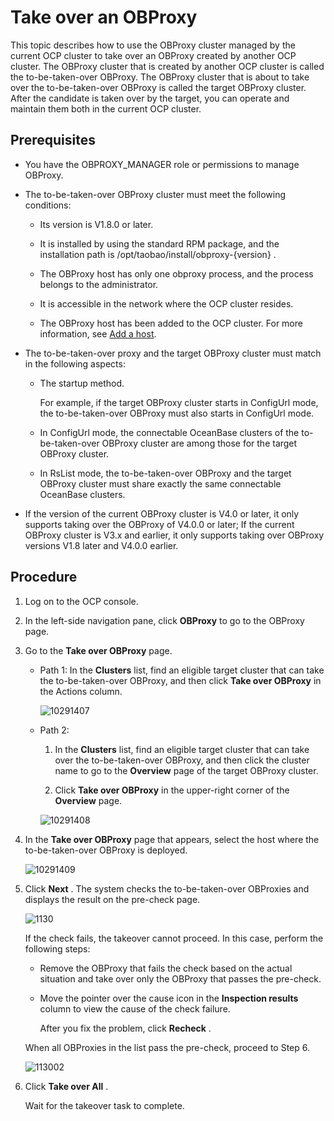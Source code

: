 Take over an OBProxy
=========================================

This topic describes how to use the OBProxy cluster managed by the current OCP cluster to take over an OBProxy created by another OCP cluster. The OBProxy cluster that is created by another OCP cluster is called the to-be-taken-over OBProxy. The OBProxy cluster that is about to take over the to-be-taken-over OBProxy is called the target OBProxy cluster. After the candidate is taken over by the target, you can operate and maintain them both in the current OCP cluster.

Prerequisites
----------------------------------

* You have the OBPROXY_MANAGER role or permissions to manage OBProxy.

* The to-be-taken-over OBProxy cluster must meet the following conditions:

  * Its version is V1.8.0 or later.

  * It is installed by using the standard RPM package, and the installation path is /opt/taobao/install/obproxy-{version} .

  * The OBProxy host has only one obproxy process, and the process belongs to the administrator.

  * It is accessible in the network where the OCP cluster resides.

  * The OBProxy host has been added to the OCP cluster. For more information, see [Add a host](../../850.host-features/200.add-a-host.md).

* The to-be-taken-over proxy and the target OBProxy cluster must match in the following aspects:

  * The startup method.

    For example, if the target OBProxy cluster starts in ConfigUrl mode, the to-be-taken-over OBProxy must also starts in ConfigUrl mode.

  * In ConfigUrl mode, the connectable OceanBase clusters of the to-be-taken-over OBProxy cluster are among those for the target OBProxy cluster.

  * In RsList mode, the to-be-taken-over OBProxy and the target OBProxy cluster must share exactly the same connectable OceanBase clusters.

* If the version of the current OBProxy cluster is V4.0 or later, it only supports taking over the OBProxy of V4.0.0 or later; If the current OBProxy cluster is V3.x and earlier, it only supports taking over OBProxy versions V1.8 later and V4.0.0 earlier.
  
Procedure
------------------------------

1. Log on to the OCP console.

2. In the left-side navigation pane, click **OBProxy** to go to the OBProxy page.

3. Go to the **Take over OBProxy** page.

   * Path 1: In the **Clusters** list, find an eligible target cluster that can take the to-be-taken-over OBProxy, and then click **Take over OBProxy** in the Actions column.

     ![10291407](https://help-static-aliyun-doc.aliyuncs.com/assets/img/en-US/0876127361/p345735.png)

   * Path 2:

     1. In the **Clusters** list, find an eligible target cluster that can take over the to-be-taken-over OBProxy, and then click the cluster name to go to the **Overview** page of the target OBProxy cluster.

     2. Click **Take over OBProxy** in the upper-right corner of the **Overview** page.

     ![10291408](https://help-static-aliyun-doc.aliyuncs.com/assets/img/en-US/0876127361/p345736.png)

4. In the **Take over OBProxy** page that appears, select the host where the to-be-taken-over OBProxy is deployed.

   ![10291409](https://help-static-aliyun-doc.aliyuncs.com/assets/img/en-US/0876127361/p345737.png)

5. Click **Next** . The system checks the to-be-taken-over OBProxies and displays the result on the pre-check page.

   ![1130](https://help-static-aliyun-doc.aliyuncs.com/assets/img/en-US/8334306461/p360876.png)

   If the check fails, the takeover cannot proceed. In this case, perform the following steps:
   * Remove the OBProxy that fails the check based on the actual situation and take over only the OBProxy that passes the pre-check.

   * Move the pointer over the cause icon in the **Inspection results** column to view the cause of the check failure.

     After you fix the problem, click **Recheck** .

   When all OBProxies in the list pass the pre-check, proceed to Step 6.

   ![113002](https://help-static-aliyun-doc.aliyuncs.com/assets/img/en-US/8334306461/p360877.png)

6. Click **Take over All** .

   Wait for the takeover task to complete.
